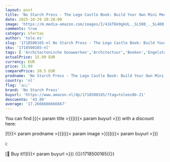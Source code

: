 ```yaml
---
layout: post
title: 'No Starch Press - The Lego Castle Book: Build Your Own Mini Medieval World'
date: 2025-10-29 20:28:00
image: 'https://m.media-amazon.com/images/I/41kTbk9gkUL._SL500_._SL400_.jpg'
comments: true
category: ofertas
author: 'tole.es'
slug: '1718500165-nl No Starch Press - The Lego Castle Book: Build Your Own...'
sku: '1718500165-nl'
tags: [ 'Architectonische bouwwerken','Architectuur','Boeken','Engelstalige boeken','Featured Categories','Hobbys, kunstnijverheid & huis','Kunst & fotografie','Kunstnijverheid & hobby speelgoed & model','Kunstnijverheid & hobbys','Puzzels & spellen','no starch press','🇳🇱', ]
actualPrice: 15.99 EUR
currency: EUR
price: 15.99
comparePrice: 28.5 EUR
prodname: 'No Starch Press - The Lego Castle Book: Build Your Own Mini Medieval World'
country: 'nl'
flag: '🇳🇱'
brand: 'No Starch Press'
buyurl: 'https://www.amazon.nl/dp/1718500165/?tag=tolees0b-21'
descuento: '43.89'
average: '17.2666666666667'
---
```


You can find [{{< param title >}}]({{< param buyurl >}}) with a discount here:

[![{{< param prodname >}}]({{< param image >}})]({{< param buyurl >}})

ℹ️:


[🛒 Buy it!!]({{< param buyurl >}})
{{<world>}}1718500165{{</world>}}
